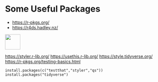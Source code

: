 # Some Useful Packages

-  https://r-pkgs.org/
-  https://r4ds.hadley.nz/

<a src="https://r4ds.hadley.nz/"> <img src="https://r4ds.hadley.nz/cover.jpg" width="50"/> </a>

https://styler.r-lib.org/
https://usethis.r-lib.org/
https://style.tidyverse.org/
https://r-pkgs.org/testing-basics.html
```{r}
install.packages(c("testthat","styler","qs"))
install.packages("tidyverse")
```
